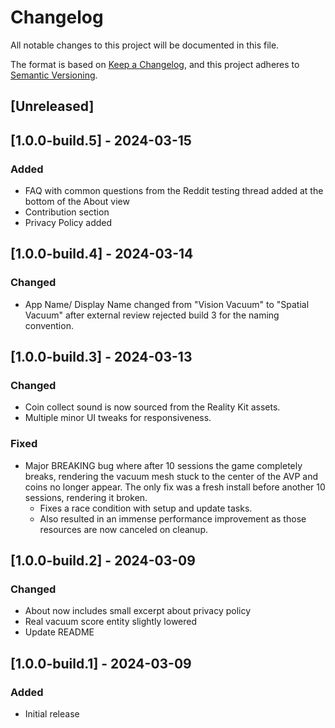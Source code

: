 # Changelog

All notable changes to this project will be documented in this file.

The format is based on [Keep a Changelog](https://keepachangelog.com/en/1.1.0/),
and this project adheres to [Semantic Versioning](https://semver.org/spec/v2.0.0.html).

## [Unreleased]

## [1.0.0-build.5] - 2024-03-15
### Added
- FAQ with common questions from the Reddit testing thread added at the bottom of the About view
- Contribution section
- Privacy Policy added

## [1.0.0-build.4] - 2024-03-14
### Changed
- App Name/ Display Name changed from "Vision Vacuum" to "Spatial Vacuum" after external review rejected build 3 for the naming convention.

## [1.0.0-build.3] - 2024-03-13
### Changed
- Coin collect sound is now sourced from the Reality Kit assets.
- Multiple minor UI tweaks for responsiveness.

### Fixed
- Major BREAKING bug where after 10 sessions the game completely breaks, rendering the vacuum mesh stuck to the center of the AVP and coins no longer appear. The only fix was a fresh install before another 10 sessions, rendering it broken.
    - Fixes a race condition with setup and update tasks.
    - Also resulted in an immense performance improvement as those resources are now canceled on cleanup.

## [1.0.0-build.2] - 2024-03-09
### Changed
- About now includes small excerpt about privacy policy
- Real vacuum score entity slightly lowered
- Update README

## [1.0.0-build.1] - 2024-03-09
### Added
- Initial release